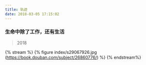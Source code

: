```yaml
---
title: 轨迹
date: 2018-03-05 17:15:02
---
```

### 生命中除了工作，还有生活

>2018

{% stream %}
{% figure index/s29067926.jpg (https://book.douban.com/subject/26860776/) %}
{% endstream%}
